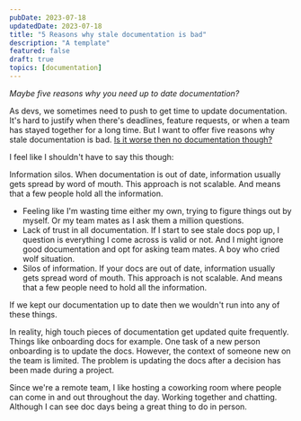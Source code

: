 ```yaml
---
pubDate: 2023-07-18
updatedDate: 2023-07-18
title: "5 Reasons why stale documentation is bad"
description: "A template"
featured: false
draft: true
topics: [documentation]
---
```

*Maybe five reasons why you need up to date documentation?*

As devs, we sometimes need to push to get time to update documentation. It's hard to justify when there's deadlines, feature requests, or when a team has stayed together for a long time. But I want to offer five reasons why stale documentation is bad. [Is it worse then no documentation though?](https://dev.to/itai/whats-worse-stale-documentation-or-no-documentation-4a1p) 

I feel like I shouldn't have to say this though:

Information silos. When documentation is out of date, information usually gets spread by word of mouth. This approach is not scalable. And means that a few people hold all the information.



- Feeling like I'm wasting time either my own, trying to figure things out by myself. Or my team mates as I ask them a million questions.
- Lack of trust in all documentation. If I start to see stale docs pop up, I question is everything I come across is valid or not. And I might ignore good documentation and opt for asking team mates. A boy who cried wolf situation.
- Silos of information. If your docs are out of date, information usually gets spread word of mouth. This approach is not scalable. And means that a few people need to hold all the information. 

If we kept our documentation up to date then we wouldn't run into any of these things.

In reality, high touch pieces of documentation get updated quite frequently. Things like onboarding docs for example. One task of a new person onboarding is to update the docs. However, the context of someone new on the team is limited. The problem is updating the docs after a decision has been made during a project.

Since we're a remote team, I like hosting a coworking room where people can come in and out throughout the day. Working together and chatting. Although I can see doc days being a great thing to do in person. 